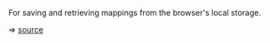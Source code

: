 


For saving and retrieving mappings from the browser's local storage.



⇒ [source](https://github.com/gbv/cocoda/tree/dev/src/providers/local-mappings-provider.js)